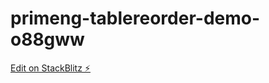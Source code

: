 # primeng-tablereorder-demo-o88gww

[Edit on StackBlitz ⚡️](https://stackblitz.com/edit/primeng-tablereorder-demo-o88gww)